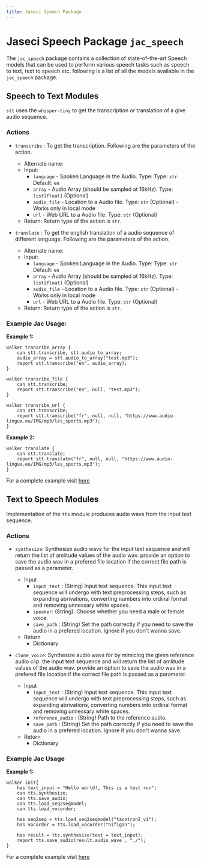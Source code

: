 ```yaml
---
title: Jaseci Speech Package
---
```


# Jaseci Speech Package `jac_speech`
The `jac_speech` package contains a collection of state-of-the-art Speech models that can be used to perform various speech tasks such as speech to text, text to speech etc. following is a list of all the models available in the `jac_speech` package.

## Speech to Text Modules

`stt` uses the `whisper-tiny` to get the transcription or translation of a give audio sequence.

### Actions

* `transcribe` : To get the transcription. Following are the parameters of the action.
  * Alternate name:
  * Input:
    * `language` - Spoken Language in the Audio. Type: Type: `str` Default: `en`
    * `array` - Audio Array (should be sampled at 16kHz). Type: `list[float]` (Optional)
    * `audio_file` - Location to a Audio file. Type: `str` (Optional) - Works only in local mode
    * `url` - Web URL to a Audio file. Type: `str` (Optional)
  * Return: Return type of the action is `str`.

* `translate` : To get the english translation of a audio sequence of different language. Following are the parameters of the action.
  * Alternate name:
  * Input:
    * `language` - Spoken Language in the Audio. Type: Type: `str` Default: `en`
    * `array` - Audio Array (should be sampled at 16kHz). Type: `list[float]` (Optional)
    * `audio_file` - Location to a Audio file. Type: `str` (Optional) - Works only in local mode
    * `url` - Web URL to a Audio file. Type: `str` (Optional)
  * Return: Return type of the action is `str`.

### Example Jac Usage:

**Example 1:**

```jac
walker transribe_array {
    can stt.transcribe, stt.audio_to_array;
    audio_array = stt.audio_to_array("test.mp3");
    report stt.transcribe("en", audio_array);
}

walker transribe_file {
    can stt.transcribe;
    report stt.transcribe("en", null, "test.mp3");
}

walker transribe_url {
    can stt.transcribe;
    report stt.transcribe("fr", null, null, "https://www.audio-lingua.eu/IMG/mp3/les_sports.mp3");
}
```

**Example 2:**
```jac
walker translate {
    can stt.translate;
    report stt.translate("fr", null, null, "https://www.audio-lingua.eu/IMG/mp3/les_sports.mp3");
}
```

For a complete example visit [here](jac_speech/stt/README.md)

## Text to Speech Modules

Implementation of the `tts` module produces audio wavs from the input text sequence.

### Actions

* `synthesize`: Synthesize audio wavs for the input text sequence and will return the list of amlitude values of the audio wav. provide an option to save the audio wav in a prefered file location if the correct file path is passed as a parameter.
  * Input
    * `input_text` : (String) Input text sequence. This input text sequence will undergo with text preprocessing steps, such as expanding abrivations, converting numbers into ordinal format and removing unnessary white spaces.
    * `speaker`: (String). Choose whether you need a male or female voice.
    * `save_path` : (String) Set the path correctly if you need to save the audio in a prefered location. ignore if you don't wanna save.
  * Return
    * Dictionary

* `clone_voice`: Synthesize audio wavs for by mimicing the given reference audio clip. the input text sequence and will return the list of amlitude values of the audio wav. provide an option to save the audio wav in a prefered file location if the correct file path is passed as a parameter.
  * Input
    * `input_text` : (String) Input text sequence. This input text sequence will undergo with text preprocessing steps, such as expanding abrivations, converting numbers into ordinal format and removing unnessary white spaces.
    * `reference_audio` : (String) Path to the reference audio.
    * `save_path` : (String) Set the path correctly if you need to save the audio in a prefered location. ignore if you don't wanna save.
  * Return
    * Dictionary

### Example Jac Usage

**Example 1:**

```
walker init{
    has text_input = "Hello world!, This is a test run";
    can tts.synthesize;
    can tts.save_audio;
    can tts.load_seq2seqmodel;
    can tts.load_vocorder;

    has seq2seq = tts.load_seq2seqmodel("tacotron2_v1");
    has vocorder = tts.load_vocorder("hifigan");

    has result = tts.synthesize(text = text_input);
    report tts.save_audio(result.audio_wave , "./");
}
```

For a complete example visit [here](jac_speech/vc_tts/README.md)
